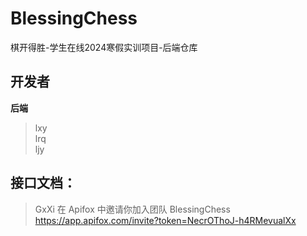 # BlessingChess
棋开得胜-学生在线2024寒假实训项目-后端仓库

## 开发者

**后端**

> lxy<br>
> lrq<br>
> ljy
>
> 

## 接口文档：

>GxXi 在 Apifox 中邀请你加入团队 BlessingChess
><br>https://app.apifox.com/invite?token=NecrOThoJ-h4RMevualXx
